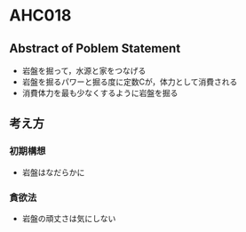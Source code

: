 # AHC018

## Abstract of Poblem Statement
- 岩盤を掘って，水源と家をつなげる
- 岩盤を掘るパワーと掘る度に定数Cが，体力として消費される
- 消費体力を最も少なくするように岩盤を掘る


## 考え方
### 初期構想
- 岩盤はなだらかに

### 貪欲法
- 岩盤の頑丈さは気にしない
